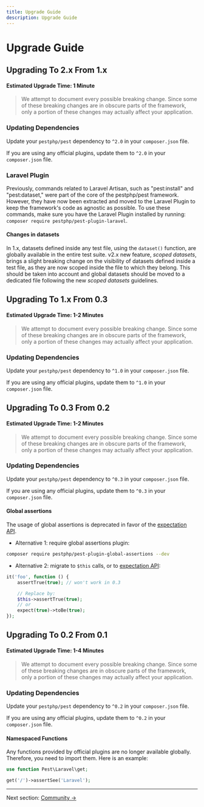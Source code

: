 ```yaml
---
title: Upgrade Guide
description: Upgrade Guide
---
```


# Upgrade Guide

## Upgrading To 2.x From 1.x

#### Estimated Upgrade Time: 1 Minute

> We attempt to document every possible breaking change. Since some of these breaking changes are in obscure parts of the framework, only a portion of these changes may actually affect your application.

### Updating Dependencies

Update your `pestphp/pest` dependency to `^2.0` in your `composer.json` file.

If you are using any official plugins, update them to `^2.0` in your `composer.json` file.

### Laravel Plugin

Previously, commands related to Laravel Artisan, such as "pest:install" and "pest:dataset," were part of the core of the pestphp/pest framework. However, they have now been extracted and moved to the Laravel Plugin to keep the framework's code as agnostic as possible. To use these commands, make sure you have the Laravel Plugin installed by running: `composer require pestphp/pest-plugin-laravel`.

#### Changes in datasets

In 1.x, datasets defined inside any test file, using the `dataset()` function, are globally available in the entire test suite. v2.x new feature, _scoped datasets_, brings a slight breaking change on the visibility of datasets defined inside a test file, as they are now scoped inside the file to which they belong. This should be taken into account and global datasets should be moved to a dedicated file following the new _scoped datasets_ guidelines.

## Upgrading To 1.x From 0.3

#### Estimated Upgrade Time: 1-2 Minutes

> We attempt to document every possible breaking change. Since some of these breaking changes are in obscure parts of the framework, only a portion of these changes may actually affect your application.

### Updating Dependencies

Update your `pestphp/pest` dependency to `^1.0` in your `composer.json` file.

If you are using any official plugins, update them to `^1.0` in your `composer.json` file.

## Upgrading To 0.3 From 0.2

#### Estimated Upgrade Time: 1-2 Minutes

> We attempt to document every possible breaking change. Since some of these breaking changes are in obscure parts of the framework, only a portion of these changes may actually affect your application.

### Updating Dependencies

Update your `pestphp/pest` dependency to `^0.3` in your `composer.json` file.

If you are using any official plugins, update them to `^0.3` in your `composer.json` file.

#### Global assertions

The usage of global assertions is deprecated in favor of the [expectation API](/docs/expectations/).

- Alternative 1: require global assertions plugin:
```bash
composer require pestphp/pest-plugin-global-assertions --dev
```

- Alternative 2: migrate to `$this` calls, or to [expectation API](/docs/expectations/):
```php
it('foo', function () {
    assertTrue(true); // won't work in 0.3

    // Replace by:
    $this->assertTrue(true);
    // or
    expect(true)->toBe(true);
});
```

## Upgrading To 0.2 From 0.1

#### Estimated Upgrade Time: 1-4 Minutes

> We attempt to document every possible breaking change. Since some of these breaking changes are in obscure parts of the framework, only a portion of these changes may actually affect your application.

### Updating Dependencies

Update your `pestphp/pest` dependency to `^0.2` in your `composer.json` file.

If you are using any official plugins, update them to `^0.2` in your `composer.json` file.

#### Namespaced Functions

Any functions provided by official plugins are no longer available globally. Therefore, you need to
import them. Here is an example:

```php
use function Pest\Laravel\get;

get('/')->assertSee('Laravel');
```

---

Next section: [Community →](/docs/community)
